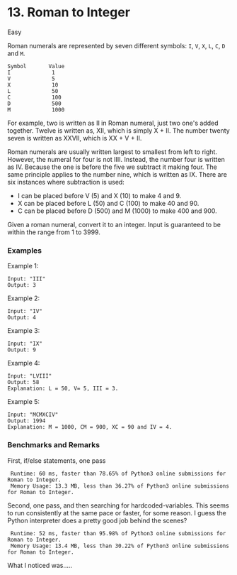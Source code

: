 # 13. Roman to Integer

Easy

Roman numerals are represented by seven different symbols: `I`, `V`, `X`, `L`, `C`, `D` and `M`.

```
Symbol       Value
I             1
V             5
X             10
L             50
C             100
D             500
M             1000
```

For example, two is written as II in Roman numeral, just two one's added together. Twelve is written as, XII, which is simply X + II. The number twenty seven is written as XXVII, which is XX + V + II.

Roman numerals are usually written largest to smallest from left to right. However, the numeral for four is not IIII. Instead, the number four is written as IV. Because the one is before the five we subtract it making four. The same principle applies to the number nine, which is written as IX. There are six instances where subtraction is used:

- I can be placed before V (5) and X (10) to make 4 and 9. 
- X can be placed before L (50) and C (100) to make 40 and 90. 
- C can be placed before D (500) and M (1000) to make 400 and 900.

Given a roman numeral, convert it to an integer. Input is guaranteed to be within the range from 1 to 3999.

### Examples

Example 1:
```
Input: "III"
Output: 3
```

Example 2:
```
Input: "IV"
Output: 4
```

Example 3:
```
Input: "IX"
Output: 9
```

Example 4:
```
Input: "LVIII"
Output: 58
Explanation: L = 50, V= 5, III = 3.
```

Example 5:
```
Input: "MCMXCIV"
Output: 1994
Explanation: M = 1000, CM = 900, XC = 90 and IV = 4.
```



### Benchmarks and Remarks

First, if/else statements, one pass
```
 Runtime: 60 ms, faster than 78.65% of Python3 online submissions for Roman to Integer.
 Memory Usage: 13.3 MB, less than 36.27% of Python3 online submissions for Roman to Integer.
```

Second, one pass, and then searching for hardcoded-variables. This seems to run consistently at the same pace or faster, for some reason. I guess the Python interpreter does a pretty good job behind the scenes?
```
 Runtime: 52 ms, faster than 95.98% of Python3 online submissions for Roman to Integer.
 Memory Usage: 13.4 MB, less than 30.22% of Python3 online submissions for Roman to Integer.
```


What I noticed was.....

